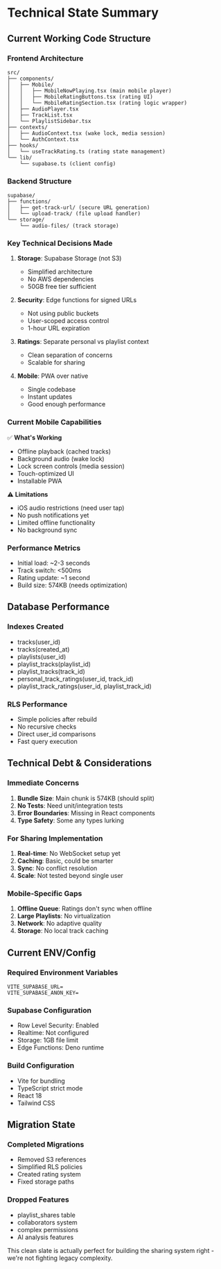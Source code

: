 # Technical State Summary

## Current Working Code Structure

### Frontend Architecture
```
src/
├── components/
│   ├── Mobile/
│   │   ├── MobileNowPlaying.tsx (main mobile player)
│   │   ├── MobileRatingButtons.tsx (rating UI)
│   │   └── MobileRatingSection.tsx (rating logic wrapper)
│   ├── AudioPlayer.tsx
│   ├── TrackList.tsx
│   └── PlaylistSidebar.tsx
├── contexts/
│   ├── AudioContext.tsx (wake lock, media session)
│   └── AuthContext.tsx
├── hooks/
│   └── useTrackRating.ts (rating state management)
└── lib/
    └── supabase.ts (client config)
```

### Backend Structure
```
supabase/
├── functions/
│   ├── get-track-url/ (secure URL generation)
│   └── upload-track/ (file upload handler)
└── storage/
    └── audio-files/ (track storage)
```

### Key Technical Decisions Made

1. **Storage**: Supabase Storage (not S3)
   - Simplified architecture
   - No AWS dependencies
   - 50GB free tier sufficient

2. **Security**: Edge functions for signed URLs
   - Not using public buckets
   - User-scoped access control
   - 1-hour URL expiration

3. **Ratings**: Separate personal vs playlist context
   - Clean separation of concerns
   - Scalable for sharing

4. **Mobile**: PWA over native
   - Single codebase
   - Instant updates
   - Good enough performance

### Current Mobile Capabilities

✅ **What's Working**
- Offline playback (cached tracks)
- Background audio (wake lock)
- Lock screen controls (media session)
- Touch-optimized UI
- Installable PWA

⚠️ **Limitations**
- iOS audio restrictions (need user tap)
- No push notifications yet
- Limited offline functionality
- No background sync

### Performance Metrics
- Initial load: ~2-3 seconds
- Track switch: <500ms
- Rating update: ~1 second
- Build size: 574KB (needs optimization)

## Database Performance

### Indexes Created
- tracks(user_id)
- tracks(created_at)
- playlists(user_id)
- playlist_tracks(playlist_id)
- playlist_tracks(track_id)
- personal_track_ratings(user_id, track_id)
- playlist_track_ratings(user_id, playlist_track_id)

### RLS Performance
- Simple policies after rebuild
- No recursive checks
- Direct user_id comparisons
- Fast query execution

## Technical Debt & Considerations

### Immediate Concerns
1. **Bundle Size**: Main chunk is 574KB (should split)
2. **No Tests**: Need unit/integration tests
3. **Error Boundaries**: Missing in React components
4. **Type Safety**: Some any types lurking

### For Sharing Implementation
1. **Real-time**: No WebSocket setup yet
2. **Caching**: Basic, could be smarter
3. **Sync**: No conflict resolution
4. **Scale**: Not tested beyond single user

### Mobile-Specific Gaps
1. **Offline Queue**: Ratings don't sync when offline
2. **Large Playlists**: No virtualization
3. **Network**: No adaptive quality
4. **Storage**: No local track caching

## Current ENV/Config

### Required Environment Variables
```
VITE_SUPABASE_URL=
VITE_SUPABASE_ANON_KEY=
```

### Supabase Configuration
- Row Level Security: Enabled
- Realtime: Not configured
- Storage: 1GB file limit
- Edge Functions: Deno runtime

### Build Configuration
- Vite for bundling
- TypeScript strict mode
- React 18
- Tailwind CSS

## Migration State

### Completed Migrations
- Removed S3 references
- Simplified RLS policies  
- Created rating system
- Fixed storage paths

### Dropped Features
- playlist_shares table
- collaborators system
- complex permissions
- AI analysis features

This clean slate is actually perfect for building the sharing system right - we're not fighting legacy complexity.
